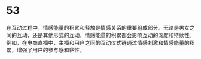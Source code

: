 # 53
在互动过程中，情感能量的积累和释放是情感关系的重要组成部分。无论是男女之间的互动，还是其他形式的互动，情感能量的积累都会影响互动的深度和持续性。例如，在电商直播中，主播和用户之间的互动仪式链通过情感刺激和情感能量的积累，增强了用户的参与感和黏性。
